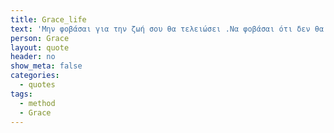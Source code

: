 ```yaml
---
title: Grace_life
text: 'Μην φοβάσαι για την ζωή σου θα τελειώσει .Να φοβάσαι ότι δεν θα ξανά αρχίσει ποτε'
person: Grace
layout: quote
header: no
show_meta: false
categories:
  - quotes
tags:
  - method
  - Grace
---
```

